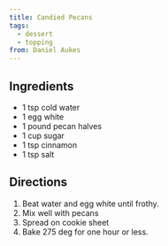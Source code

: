 ```yaml
---
title: Candied Pecans
tags:
  - dessert
  - topping
from: Daniel Aukes
---
```



## Ingredients

-   1 tsp cold water
-   1 egg white
-   1 pound pecan halves
-   1 cup sugar
-   1 tsp cinnamon
-   1 tsp salt

## Directions

1.  Beat water and egg white until frothy.
2.  Mix well with pecans
3.  Spread on cookie sheet
4.  Bake 275 deg for one hour or less.
